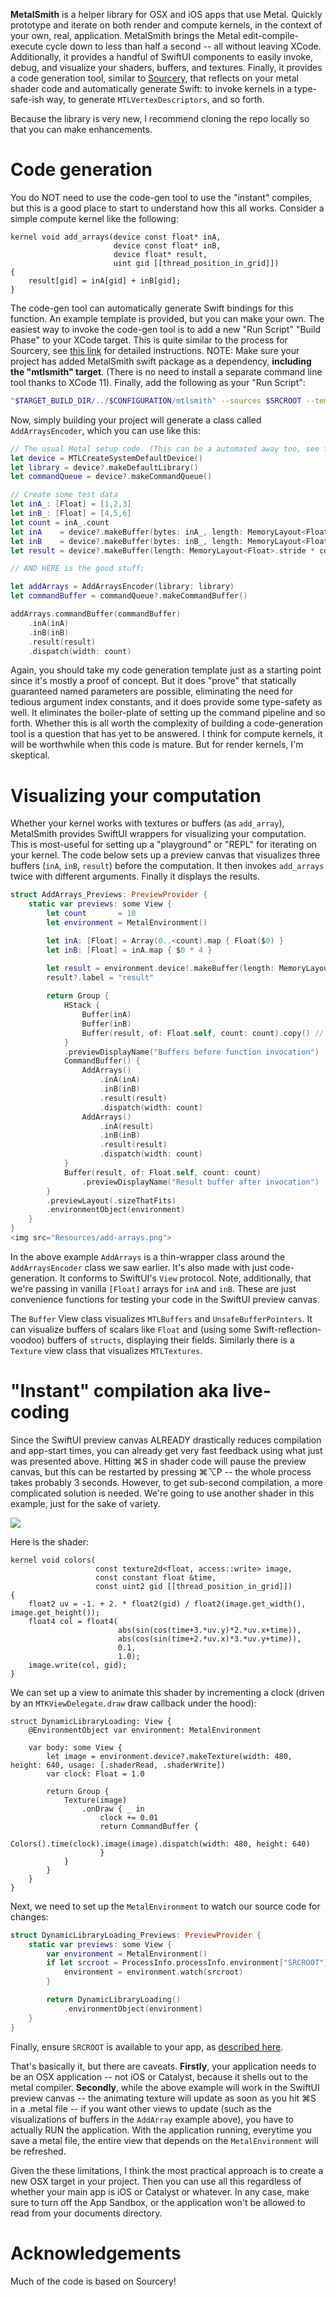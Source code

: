 **MetalSmith** is a helper library for OSX and iOS apps that use Metal. Quickly prototype and iterate on both render and compute kernels, in the context of your own, real, application. MetalSmith brings the Metal edit-compile-execute cycle down to less than half a second -- all without leaving XCode. Additionally, it provides a handful of SwiftUI components to easily invoke, debug, and visualize your shaders, buffers, and textures. Finally, it provides a code generation tool, similar to [Sourcery](https://github.com/krzysztofzablocki/Sourcery), that reflects on your metal shader code and automatically generate Swift: to invoke kernels in a type-safe-ish way, to generate `MTLVertexDescriptors`, and so forth.

Because the library is very new, I recommend cloning the repo locally so that you can make enhancements.

# Code generation
You do NOT need to use the code-gen tool to use the "instant" compiles, but this is a good place to start to understand how this all works. Consider a simple compute kernel like the following:

```metal
kernel void add_arrays(device const float* inA,
                       device const float* inB,
                       device float* result,
                       uint gid [[thread_position_in_grid]])
{
    result[gid] = inA[gid] + inB[gid];
}
```

The code-gen tool can automatically generate Swift bindings for this function. An example template is provided, but you can make your own. The easiest way to invoke the code-gen tool is to add a new "Run Script" "Build Phase" to your XCode target. This is quite similar to the process for Sourcery, see [this link](https://www.caseyliss.com/2017/3/31/the-magic-of-sourcery) for detailed instructions. NOTE: Make sure your project has added MetalSmith swift package as a dependency, **including the "mtlsmith" target**. (There is no need to install a separate command line tool thanks to XCode 11). Finally, add the following as your "Run Script": 

```sh
"$TARGET_BUILD_DIR/../$CONFIGURATION/mtlsmith" --sources $SRCROOT --templates $SRCROOT/XXX/Templates --output $SRCROOT/XXX/AutoGenerated
```

Now, simply building your project will generate a class called `AddArraysEncoder`, which you can use like this:

```swift
// The usual Metal setup code. (This can be a automated away too, see further below)
let device = MTLCreateSystemDefaultDevice()
let library = device?.makeDefaultLibrary()
let commandQueue = device?.makeCommandQueue()

// Create some test data
let inA_: [Float] = [1,2,3]
let inB_: [Float] = [4,5,6]
let count = inA_.count
let inA    = device?.makeBuffer(bytes: inA_, length: MemoryLayout<Float>.stride * count)
let inB    = device?.makeBuffer(bytes: inB_, length: MemoryLayout<Float>.stride * count)
let result = device?.makeBuffer(length: MemoryLayout<Float>.stride * count)

// AND HERE is the good stuff:

let addArrays = AddArraysEncoder(library: library)
let commandBuffer = commandQueue?.makeCommandBuffer()

addArrays.commandBuffer(commandBuffer)
    .inA(inA)
    .inB(inB)
    .result(result)
    .dispatch(width: count)
```
Again, you should take my code generation template just as a starting point since it's mostly a proof of concept. But it does "prove" that statically guaranteed named parameters are possible, eliminating the need for tedious argument index constants, and it does provide some type-safety as well. It eliminates the boiler-plate of setting up the command pipeline and so forth. Whether this is all worth the complexity of building a code-generation tool is a question that has yet to be answered. I think for compute kernels, it will be worthwhile when this code is mature. But for render kernels, I'm skeptical.

# Visualizing your computation
Whether your kernel works with textures or  buffers (as `add_array`), MetalSmith provides SwiftUI wrappers for visualizing your computation. This is most-useful for setting up a "playground" or "REPL" for iterating on your kernel. The code below sets up a preview canvas that visualizes three buffers (`inA`, `inB`, `result`) before the computation. It then invokes `add_arrays` twice with different arguments. Finally it displays the results.

```swift
struct AddArrays_Previews: PreviewProvider {
    static var previews: some View {
        let count       = 10
        let environment = MetalEnvironment()

        let inA: [Float] = Array(0..<count).map { Float($0) }
        let inB: [Float] = inA.map { $0 * 4 }

        let result = environment.device!.makeBuffer(length: MemoryLayout<Float>.stride * count, options: .storageModeShared)
        result?.label = "result"
        
        return Group {
            HStack {
                Buffer(inA)
                Buffer(inB)
                Buffer(result, of: Float.self, count: count).copy() // since result is mutated, we make a COPY before
            }
            .previewDisplayName("Buffers before function invocation")
            CommandBuffer() {
                AddArrays()
                    .inA(inA)
                    .inB(inB)
                    .result(result)
                    .dispatch(width: count)
                AddArrays()
                    .inA(result)
                    .inB(inB)
                    .result(result)
                    .dispatch(width: count)
            }
            Buffer(result, of: Float.self, count: count)
                .previewDisplayName("Result buffer after invocation")
        }
        .previewLayout(.sizeThatFits)
        .environmentObject(environment)
    }
}
<img src="Resources/add-arrays.png">
```
In the above example `AddArrays` is a thin-wrapper class around the `AddArraysEncoder` class we saw earlier. It's also made with just code-generation. It conforms to SwiftUI's `View` protocol. Note, additionally, that we're passing in vanilla `[Float]` arrays for `inA` and `inB`. These are just convenience functions for testing your code in the SwiftUI preview canvas.

The `Buffer` View class visualizes `MTLBuffers` and `UnsafeBufferPointers`. It can visualize buffers of scalars like `Float` and (using some Swift-reflection-voodoo) buffers of `structs`, displaying their fields. Similarly there is a `Texture` view class that visualizes `MTLTextures`.

# "Instant" compilation aka live-coding
Since the SwiftUI preview canvas ALREADY drastically reduces compilation and app-start times, you can already get very fast feedback using what just was presented above. Hitting ⌘S in shader code will pause the preview canvas, but this can be restarted by pressing ⌘⌥P -- the whole process takes probably 3 seconds. However, to get sub-second compilation, a more complicated solution is needed. We're going to use another shader in this example, just for the sake of variety. 

<img src="Resources/livecoding.gif">

Here is the shader:

```metal
kernel void colors(
                   const texture2d<float, access::write> image,
                   const constant float &time,
                   const uint2 gid [[thread_position_in_grid]])
{
    float2 uv = -1. + 2. * float2(gid) / float2(image.get_width(), image.get_height());
    float4 col = float4(
                        abs(sin(cos(time+3.*uv.y)*2.*uv.x+time)),
                        abs(cos(sin(time+2.*uv.x)*3.*uv.y+time)),
                        0.1,
                        1.0);
    image.write(col, gid);
}
```

We can set up a view to animate this shader by incrementing a clock (driven by an `MTKViewDelegate.draw` draw callback under the hood):

```
struct DynamicLibraryLoading: View {
    @EnvironmentObject var environment: MetalEnvironment

    var body: some View {
        let image = environment.device?.makeTexture(width: 480, height: 640, usage: [.shaderRead, .shaderWrite])
        var clock: Float = 1.0

        return Group {
            Texture(image)
                .onDraw { _ in
                    clock += 0.01
                    return CommandBuffer {
                        Colors().time(clock).image(image).dispatch(width: 480, height: 640)
                    }
            }
        }
    }
}
```

Next, we need to set up the `MetalEnvironment` to watch our source code for changes:

```swift
struct DynamicLibraryLoading_Previews: PreviewProvider {
    static var previews: some View {
        var environment = MetalEnvironment()
        if let srcroot = ProcessInfo.processInfo.environment["SRCROOT"] {
            environment = environment.watch(srcroot)
        }

        return DynamicLibraryLoading()
            .environmentObject(environment)
    }
}
```

Finally, ensure `SRCROOT` is available to your app, as [described here](https://artsy.github.io/blog/2016/10/14/Accessing-the-Source-Code-from-your-Simulator/).

That's basically it, but there are caveats. **Firstly**, your application needs to be an OSX application -- not iOS or Catalyst, because it shells out to the metal compiler. **Secondly**, while the above example will work in the SwiftUI preview canvas -- the animating texture will update as soon as you hit ⌘S in a .metal file -- if you want other views to update (such as the visualizations of buffers in the `AddArray` example above), you have to actually RUN the application. With the application running, everytime you save a metal file, the entire view that depends on the `MetalEnvironment` will be refreshed.

Given the these limitations, I think the most practical approach is to create a new OSX target in your project. Then you can use all this regardless of whether your main app is iOS or Catalyst or whatever. In any case, make sure to turn off the App Sandbox, or the application won't be allowed to read from your documents directory.

# Acknowledgements

Much of the code is based on Sourcery!
